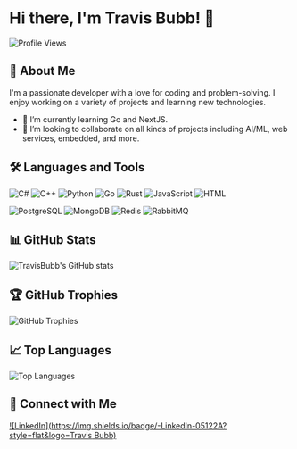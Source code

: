 # Hi there, I'm Travis Bubb! 👋

![Profile Views](https://komarev.com/ghpvc/?username=TravisBubb&style=flat-square)

## 🚀 About Me

I'm a passionate developer with a love for coding and problem-solving. I enjoy working on a variety of projects and learning new technologies.

- 🌱 I’m currently learning Go and NextJS.
- 👯 I’m looking to collaborate on all kinds of projects including AI/ML, web services, embedded, and more.

## 🛠️ Languages and Tools

![C#](https://img.shields.io/badge/-C%23-05122A?style=flat&logo=dotnet) ![C++](https://img.shields.io/badge/-C%2B%2B-05122A?style=flat&logo=cplusplus) ![Python](https://img.shields.io/badge/-Python-05122A?style=flat&logo=python) ![Go](https://img.shields.io/badge/-Go-05122A?style=flat&logo=go) ![Rust](https://img.shields.io/badge/-Rust-05122A?style=flat&logo=rust) ![JavaScript](https://img.shields.io/badge/-JavaScript-05122A?style=flat&logo=javascript) ![HTML](https://img.shields.io/badge/-HTML-05122A?style=flat&logo=html5)  

![PostgreSQL](https://img.shields.io/badge/-PostgreSQL-05122A?style=flat&logo=postgresql) ![MongoDB](https://img.shields.io/badge/-MongoDB-05122A?style=flat&logo=mongodb) ![Redis](https://img.shields.io/badge/-Redis-05122A?style=flat&logo=redis) ![RabbitMQ](https://img.shields.io/badge/-RabbitMQ-05122A?style=flat&logo=rabbitmq)

## 📊 GitHub Stats

![TravisBubb's GitHub stats](https://github-readme-stats.vercel.app/api?username=TravisBubb&show_icons=true&theme=radical)

## 🏆 GitHub Trophies

![GitHub Trophies](https://github-profile-trophy.vercel.app/?username=TravisBubb&theme=radical)

## 📈 Top Languages

![Top Languages](https://github-readme-stats.vercel.app/api/top-langs/?username=TravisBubb&layout=compact&theme=radical)

## 🔗 Connect with Me

[![LinkedIn](https://img.shields.io/badge/-LinkedIn-05122A?style=flat&logo=Travis Bubb)](https://www.linkedin.com/in/travisbubb)
